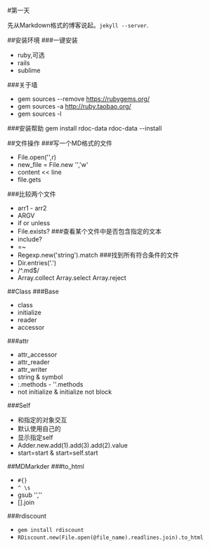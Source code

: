 #第一天

先从Markdown格式的博客说起。`jekyll --server`.

##安装环境
###一键安装
- ruby,可选
- rails
- sublime

###关于墙
- gem sources --remove https://rubygems.org/
- gem sources -a http://ruby.taobao.org/
- gem sources -l

###安装帮助
	gem install rdoc-data
	rdoc-data --install
	
##文件操作
###写一个MD格式的文件
- File.open('',r)
- new_file = File.new '','w'
- content << line
- file.gets

###比较两个文件
- arr1 - arr2
- ARGV
- if or unless
- File.exists?
###查看某个文件中是否包含指定的文本
- include?
- =~
- Regexp.new('string').match
###找到所有符合条件的文件
- Dir.entries('.')
- /^\.md$/
- Array.collect Array.select Array.reject

##Class
###Base
- class
- initialize
- reader
- accessor

###attr
- attr_accessor
- attr_reader
- attr_writer
- string & symbol
- :.methods - ''.methods
- not initialize & initialize not block

###Self
- 和指定的对象交互
- 默认使用自己的
- 显示指定self
- Adder.new.add(1).add(3).add(2).value
- start=start & start=self.start

##MDMarkder
###to_html
- `#{}`
- `^ \s`
- gsub '',''
- [].join

###rdiscount
- `gem install rdiscount`
- `RDiscount.new(File.open(@file_name).readlines.join).to_html`